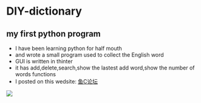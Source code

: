 # DIY-dictionary
## my first python program
- I have been learning python for half mouth
- and wrote a small program used to collect the English word
- GUI is written in thinter
- it has add,delete,search,show the lastest add word,show the number of words functions
- I posted on this wedsite:
[鱼C论坛](http://bbs.fishc.com/forum.php?mod=viewthread&tid=72916&page=1&extra=#pid2591605)

![](http://a1.qpic.cn/psb?/V13myjbk30ecui/M14HRCHdV4GdFmjjNF5tkKhj6SeDMc7v1nzOu5XOZqk!/b/dAsBAAAAAAAA&bo=LQGHAQAAAAAFB44!&rf=viewer_4)

